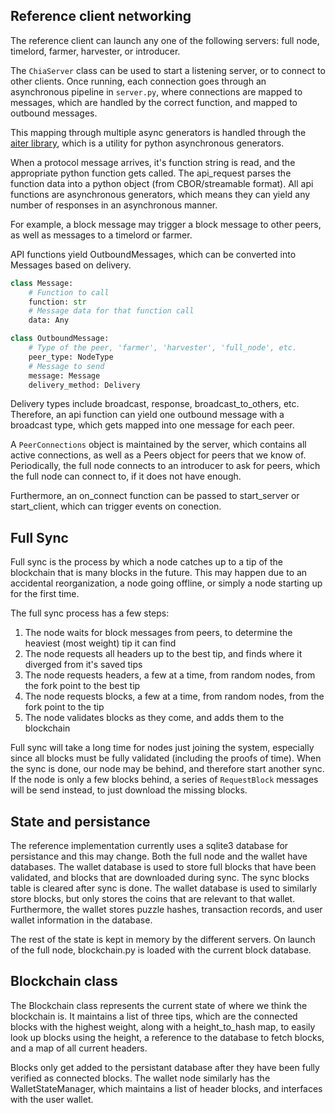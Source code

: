 
## Reference client networking

The reference client can launch any one of the following servers:
full node, timelord, farmer, harvester, or introducer.

The `ChiaServer` class can be used to start a listening server, or to connect to other clients.
Once running, each connection goes through an asynchronous pipeline in `server.py`, where connections are mapped to messages, which are handled by the correct function, and mapped to outbound messages.

This mapping through multiple async generators is handled through the [aiter library](https://github.com/richardkiss/aiter), which is a utility for python asynchronous generators.

When a protocol message arrives, it's function string is read, and the appropriate python function gets called.
The api_request parses the function data into a python object (from CBOR/streamable format).
All api functions are asynchronous generators, which means they can yield any number of responses in an asynchronous manner.

For example, a block message may trigger a block message to other peers, as well as messages to a timelord or farmer.

API functions yield OutboundMessages, which can be converted into Messages based on delivery.


```python
class Message:
    # Function to call
    function: str
    # Message data for that function call
    data: Any

class OutboundMessage:
    # Type of the peer, 'farmer', 'harvester', 'full_node', etc.
    peer_type: NodeType
    # Message to send
    message: Message
    delivery_method: Delivery
```

Delivery types include broadcast, response, broadcast_to_others, etc. Therefore, an api function can yield one outbound message with a broadcast type, which gets mapped into one message for each peer.

A  `PeerConnections` object is maintained by the server, which contains all active connections, as well as a Peers object for peers that we know of.
Periodically, the full node connects to an introducer to ask for peers, which the full node can connect to, if it does not have enough.

Furthermore, an on_connect function can be passed to start_server or start_client, which can trigger events on conection.

## Full Sync

Full sync is the process by which a node catches up to a tip of the blockchain that is many blocks in the future.
This may happen due to an accidental reorganization, a node going offline, or simply a node starting up for the first time.

The full sync process has a few steps:
1. The node waits for block messages from peers, to determine the heaviest (most weight) tip it can find
2. The node requests all headers up to the best tip, and finds where it diverged from it's saved tips
3. The node requests headers, a few at a time, from random nodes, from the fork point to the best tip
4. The node requests blocks, a few at a time, from random nodes, from the fork point to the tip
5. The node validates blocks as they come, and adds them to the blockchain

Full sync will take a long time for nodes just joining the system, especially since all blocks must be fully validated (including the proofs of time).
When the sync is done, our node may be behind, and therefore start another sync.
If the node is only a few blocks behind, a series of `RequestBlock` messages will be send instead, to just download the missing blocks.


## State and persistance

The reference implementation currently uses a sqlite3 database for persistance and this may change.
Both the full node and the wallet have databases.
The wallet database is used to store full blocks that have been validated, and blocks that are downloaded during sync.
The sync blocks table is cleared after sync is done.
The wallet database is used to similarly store blocks, but only stores the coins that are relevant to that wallet.
Furthermore, the wallet stores puzzle hashes, transaction records, and user wallet information in the database.

The rest of the state is kept in memory by the different servers.
On launch of the full node, blockchain.py is loaded with the current block database.


## Blockchain class

The Blockchain class represents the current state of where we think the blockchain is.
It maintains a list of three tips, which are the connected blocks with the highest weight, along with a height_to_hash map, to easily look up blocks using the height, a reference to the database to fetch blocks, and a map of all current headers.

Blocks only get added to the persistant database after they have been fully verified as connected blocks.
The wallet node similarly has the WalletStateManager, which maintains a list of header blocks, and interfaces with the user wallet.